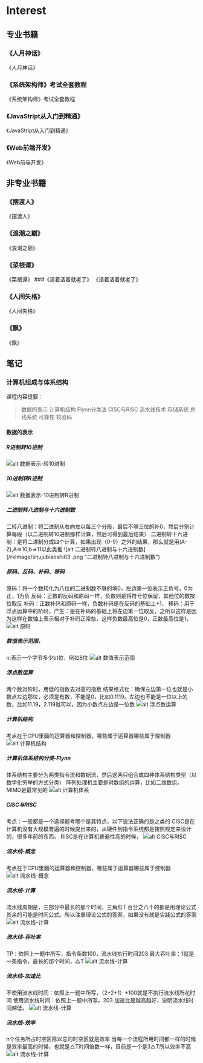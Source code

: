 
# Interest
## 专业书籍
### 《人月神话》
《人月神话》
### 《系统架构师》考试全套教程
《系统架构师》考试全套教程
### 《JavaStript从入门到精通》
《JavaStript从入门到精通》
### 《Web前端开发》
《Web前端开发》
## 非专业书籍
### 《摆渡人》
《摆渡人》
### 《浪潮之巅》
《浪潮之巅》
### 《菜根谭》
《菜根谭》
###《活着活着就老了》
《活着活着就老了》
### 《人间失格》
《人间失格》
### 《飘》
《飘》
## 笔记
### 计算机组成与体系结构
课程内容提要：
> 数据的表示
> 计算机结构
> Flynn分类法
> CISC与RISC
> 流水线技术
> 存储系统
> 总线系统
> 可靠性
> 校验码

#### 数据的表示
##### R进制转10进制
![alt 数据表示-转10进制](/rkImage/shujubiaoshi01.png "数据表示-转10进制")
##### 10进制转R进制
![alt 数据表示-10进制转R进制](/rkImage/shujubiaoshi02.png "数据表示-10进制转R进制")
##### 二进制转八进制与十六进制数
二转八进制：将二进制从右向左以每三个分段，最后不够三位的补0，然后分别计算每段（以二进制转10进制那样计算，然后可得到最后结果）
二进制转十六进制：是将二进制分成四个计算，如果出现（0-9）之外的结果，那么就是用(A-Z),A=>10,b=>11以此类推
![alt 二进制转八进制与十六进制数](/rkImage/shujubiaoshi03
.png "二进制转八进制与十六进制数")

##### 原码、反码、补码、移码
原码：将一个数转化为八位的二进制数不够的填0，左边第一位表示正负号，0为正，1为负
反码：正数的反码和原码一样，负数则是将符号位保留，其他位的数按位取反
补码：正数补码和原码一样，负数补码是在反码的基础上+1，
移码：用于浮点运算中的阶码，产生：是在补码的基础上将左边第一位取反，之所以这样是因为这样在数轴上表示相对于补码正常些，这样负数最高位是0，正数最高位是1，
![alt 原码](/rkImage/shujubiaoshi04.png "原码")
##### 数值表示范围，
n:表示一个字节多少bt位，例如8位
![alt 数值表示范围](/rkImage/shujubiaoshi05.png "数值表示范围")

##### 浮点数运算
两个数对阶时，用低的指数去对高的指数
结果格式化：确保左边第一位也就是小数点左边那位，必须是有数，不能是0，比如0.1119。左边也不能是一位以上的数，比如11.19，2.119就可以，因为小数点左边是一位数
![alt 浮点数运算](/rkImage/shujubiaoshi06.png "浮点数运算")

##### 计算机结构
考点在于CPU里面的运算器和控制器，哪些属于运算器哪些属于控制器
![alt 计算机结构](/rkImage/shujubiaoshi07.png "计算机结构")


##### 计算机体系结构分类-Flynn
体系结构主要分为两类指令流和数据流，然后这两只组合成四种体系结构类型（以数学化穷举的方式分类）
阵列处理机主要是对数组的运算，比如二维数组，
MIMD是最常见的
![alt 计算机体系](/rkImage/shujubiaoshi08.png "计算机体系")

##### CISC与RISC
考点：一般都是一个选择题考哪个是其特点，以下说法正确的是之类的
CISC是在计算机没有大规模普遍的时候提出来的，从硬件到指令系统都是按照规定来设计的，很多年前的东西。
RISC是在计算机普遍性高的时候，
![alt CISC与RISC](/rkImage/shujubiaoshi09.png "CISC与RISC")

##### 流水线-概念
考点在于CPU里面的运算器和控制器，哪些属于运算器哪些属于控制器
![alt 流水线-概念](/rkImage/shujubiaoshi10.png "流水线-概念")

##### 流水线-计算
流水线周期是，三部分中最长的那个时间，三角形T
百分之八十的都是用理论公式其余的可能是时间公式。所以注重理论公式的答案，如果没有就是实践公式的答案
![alt 流水线-计算](/rkImage/shujubiaoshi11.png "流水线-计算")


##### 流水线-吞吐率
TP：依照上一题中所写，指令条数100，流水线执行时间203
最大吞吐率：1就是一条指令，最长的那个时间，△T
![alt 流水线-计算](/rkImage/shujubiaoshi12.png "流水线-计算")

##### 流水线-加速比
不使用流水线时间：依照上一题中所写，（2+2+1）*100就是不执行流水线所花时间
使用流水线时间：依照上一题中所写，203
加速比是越高越好，说明流水线时间越低。
![alt 流水线-计算](/rkImage/shujubiaoshi13.png "流水线-计算")


##### 流水线-效率
n个任务所占时空区除以总的时空区就是效率
当每一个流程所用时间都一样的时候是效率最高的时候，也就是△T时间倍数一样，目前是一个是3△T所以效率不高
![alt 流水线-计算](/rkImage/shujubiaoshi14.png "流水线-计算")